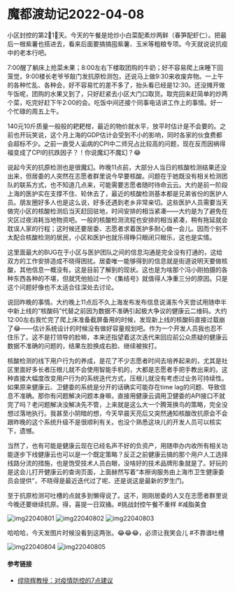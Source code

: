 # 魔都渡劫记2022-04-08

小区封控的第2⃣️1⃣️天。今天的午餐是炝炒小白菜配素炒两鲜（春笋配虾仁）。把最后一根紫薯也搭进去，看来后面要搞搞囤紫薯、玉米等粗粮专项。今天就说说抗疫中的老本行吧。

7:00醒了躺床上抢菜未果；8:00左右下楼取团购的牛奶；好不容易爬上床睡下回笼觉，9:00楼长老爷爷敲门发抗原检测包，还说马上做9:30来收废弃物。一上午的各种忙乱、各种会，好不容易忙的差不多了，抬头看已经是12:30。还没摊开做午饭呢，团购的水果又到了，只好赶紧去小区大门口取货。取完回来赶简单的炒两个菜，吃完好赶下午2:00的会。吃饭中间还接个同事电话讲工作上的事情。好一个忙碌的周五上午。

140元10斤质量一般般的耙耙柑，最近的物价就水平，放平时估计是不会要的。之前也开玩笑说，这个月上海的GDP估计会受到不小的影响，同时各家的伙食费都会超标不少。之前一直受人诟病的CPI中二师兄占比较高的问题，现在反而因祸得福变成了CPI的抗跌因子？！你说魔幻不魔幻？😂

说起今天的抗原检测也是很魔幻。昨晚11点前，大部分人当日的核酸检测结果还没出来，但居委的人突然在志愿者群里说今早要核酸。问题在于她既没有相关检测团队的联系方式，也不知道几点来，可能需要志愿者随时待命云云。大约是前一阶段上海的医护实在支撑不住、轮休去了，最近的核酸检测基本都是兄弟省份的医护人员。朋友圈好多人也是这么说，好多还遇到老乡非常亲切。这些医护人员需要当天做完小区的核酸检测后当天赶回驻地，时间安排的相当紧凑——大约是为了避免在灾区过夜消耗当地物资吧。一般的核酸检测流程也安排的相当紧凑，稍有拖延就会耽误人家的行程；这时候还要居委、志愿者求着医护多耐心做一会儿。因而个别不太配合核酸检测的居民，小区和医护也就乐得睁只眼闭只眼乐，这也是实情。

这里面最大的BUG在于小区与医护团队之间的信息沟通是完全没有打通的，这给双方的工作安排造成不晓得困扰。居委唯一能够得到的信息就是街道说明天要做核酸，其他信息一概没有。这是目前了解到的现状。这也是为啥那个冯小刚拍摄的各种东西各种的不堪，但就凭他拍过一个《集结号》就值得人净重三分的原因。只是这个问题好像也不太适合往深处去讨论。

说回昨晚的事情。大约晚上11点后不久上海发布发布信息说浦东今天尝试用随申半中新上线的“核酸码”代替之前因为数据不准确引起极大争议的健康云二维码。大约12:00左右我忙完了爬上床准备截屏备用的时候，发现新上线的核酸码直接过载崩了😂——估计系统设计的时候没有做好容量规划吧。作为一个开发人员我也忍不住乐了。这不是打领导的脸嘛，本来还指望着这次迭代来回应前公众质疑的健康云数据不准确的问题的，结果左脸换成右脸、继续被挨打。

核酸检测的线下用户行为的养成，是花了不少志愿者时间去培养起来的，尤其是社区里面好多长者压根儿就不会使用智能手机的，大都是志愿者手把手教出来的。这种直接大幅度改变用户行为的系统迭代方式，压根儿就没有考虑过业务可持续性。如果原来健康云、卫健委的系统是分开的话确实可能存在time lag的问题、导致信息不准确。那你有问题解决问题本身嘛，直接用健康云调用卫健委的API接口不就完了吗？老问题解决没解决先不管，上来就是这么大一个腾笼换鸟的策略，完全没想过落地执行。我甚至小阴暗的想，今天早晨天亮后又突然通知核酸改抗原会不会跟昨晚的这个系统升级不是很顺利有关。也没个熟悉这块儿的开发人员可以核实下，遗憾。

当然了，也有可能是健康云现在已经名声不好的负资产，用随申办内收所有相关功能逐步下线健康云也可以是一个既定策略？反正之前健康云搞的那个用户人工选择线路分流的措施，也是饱受技术人员白眼，没啥好的技术品牌形象就是了。好玩的是这会儿打开健康云的查询页面，上面赫然写着“本擦询服务由上海市卫生健康委员会提供”，不晓得是最近迭代过了呢、还是说这是最新的罗生门。

至于抗原检测可吐槽的点就多到懒得说了。这不，刚刚居委的人又在志愿者群里说今晚还要继续抗原。得，喜提一日双捅。#挑战封控午餐不重样 #减脂美食

<img decoding="async" src="https://i0.wp.com/s2.loli.net/2022/05/02/l8YK26Wx4M7NHZk.jpg?w=640&#038;ssl=1" alt="img22040801" data-recalc-dims="1" />
<img decoding="async" src="https://i0.wp.com/s2.loli.net/2022/05/02/Ke4juObE5ANRvfB.jpg?w=640&#038;ssl=1" alt="img22040802" data-recalc-dims="1" />
<img decoding="async" src="https://i0.wp.com/s2.loli.net/2022/05/02/kgG7Ia9OfElP8Wv.jpg?w=640&#038;ssl=1" alt="img22040803" data-recalc-dims="1" />

哈哈哈，今天发图片时候没看到这两张。😂😂😂，必须让我笑会儿 #不靠谱吐槽

<img decoding="async" src="https://i0.wp.com/s2.loli.net/2022/05/02/vC2jhnartYEk3K5.jpg?w=640&#038;ssl=1" alt="img22040804" data-recalc-dims="1" />
<img decoding="async" src="https://i0.wp.com/s2.loli.net/2022/05/02/yKF92SixqYIcWCb.jpg?w=640&#038;ssl=1" alt="img22040805" data-recalc-dims="1" />

#### 参考链接

  * [缪晓辉教授：对疫情防控的7点建议][1]

 [1]: https://mp.weixin.qq.com/s/ZytdV4BJdvQM5-i_tpqnbA

